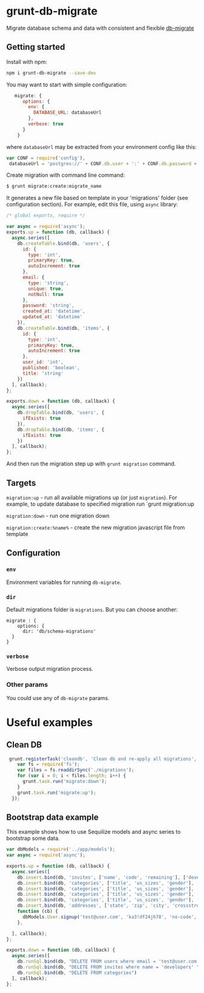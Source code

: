 grunt-db-migrate
================

Migrate database schema and data with consistent and flexible [db-migrate](https://github.com/kunklejr/node-db-migrate)

## Getting started

Install with npm:

```bash
npm i grunt-db-migrate --save-dev
```

You may want to start with simple configuration:

```JavaScript
   migrate: {
      options: {
        env: {
          DATABASE_URL: databaseUrl
        },
        verbose: true
      }
    }
```

where `databaseUrl` may be extracted from your environment config like this:

```JavaScript
var CONF = require('config'),
 databaseUrl = 'postgres://' + CONF.db.user + ':' + CONF.db.password + '@' + CONF.db.host + ':5432/' + CONF.db.name;
```

Create migration with command line command:

```bash
$ grunt migrate:create:migrate_name
```
It generates a new file based on template in your 'migrations' folder (see configuration section). For example, edit this file, using `async` library:

```JavaScript
/* global exports, require */

var async = require('async');
exports.up = function (db, callback) {
  async.series([
    db.createTable.bind(db, 'users', {
      id: {
        type: 'int',
        primaryKey: true,
        autoIncrement: true
      },
      email: {
        type: 'string',
        unique: true,
        notNull: true
      },
      password: 'string',
      created_at: 'datetime',
      updated_at: 'datetime'
    }),
    db.createTable.bind(db, 'items', {
      id: {
        type: 'int',
        primaryKey: true,
        autoIncrement: true
      },
      user_id: 'int',
      published: 'boolean',
      title: 'string'
    })
  ], callback);
};

exports.down = function (db, callback) {
  async.series([
    db.dropTable.bind(db, 'users', {
      ifExists: true
    }),
    db.dropTable.bind(db, 'items', {
      ifExists: true
    })
  ], callback);
};
```

And then run the migration step up with `grunt migration` command.

## Targets

`migration:up` - run all available migrations up (or just `migration`). For example, to update database to specified migration run `grunt migration:up 

`migration:down` - run one migration down

`migration:create:%name%` - create the new migration javascript file from template

## Configuration

### `env`

Environment variables for running `db-migrate`.

### `dir`

Default migrations folder is `migrations`. But you can choose another:

````
migrate : {
    options: {
      dir: 'db/schema-migrations'
  }
}
````

### `verbose`

Verbose output migration process.

### Other params

You could use any of `db-migrate` params.

# Useful examples

## Clean DB

```JavaScript
 grunt.registerTask('cleandb', 'Clean db and re-apply all migrations', function () {
    var fs = require('fs');
    var files = fs.readdirSync('./migrations');
    for (var i = 0; i < files.length; i++) {
      grunt.task.run('migrate:down');
    }
    grunt.task.run('migrate:up');
  });
```

## Bootstrap data example

This example shows how to use Sequilize models and async series to bootstrap some data.

```JavaScript
var dbModels = require('../app/models');
var async = require('async');

exports.up = function (db, callback) {
  async.series([
    db.insert.bind(db, 'invites', ['name', 'code', 'remaining'], ['developers', 'developers', 100]),
    db.insert.bind(db, 'categories', ['title', 'us_sizes', 'gender'], ['Formal', '["XS","S","M","L","XL","XXL","XXXL"]', 1]),
    db.insert.bind(db, 'categories', ['title', 'us_sizes', 'gender'], ['Formal', '["XS","S","M","L","XL","XXL","XXXL"]', 2]),
    db.insert.bind(db, 'categories', ['title', 'us_sizes', 'gender'], ['Shoes', '["5.5","6","6.5","7","7.5","8","8.5","9","9.5","10","10.5","11","11.5","12","12.5","13","13.5","14","14.5","15"]', 1]),
    db.insert.bind(db, 'categories', ['title', 'us_sizes', 'gender'], ['Shoes', '["5.5","6","6.5","7","7.5","8","8.5","9","9.5","10","10.5","11","11.5","12","12.5","13"]', 2]),
    db.insert.bind(db, 'addresses', ['state', 'zip', 'city', 'crossstreets', 'alias_id'], ['NY', '10011', 'New York', '19th St & 8th Ave', 2]),
    function (cb) {
      dbModels.User.signup('test@user.com', 'ka3!df24jh78', 'no-code', cb);
    },

  ], callback);
};

exports.down = function (db, callback) {
  async.series([
    db.runSql.bind(db, "DELETE FROM users where email = 'test@user.com' "),
    db.runSql.bind(db, "DELETE FROM invites where name = 'developers' "),
    db.runSql.bind(db, "DELETE FROM categories")
  ], callback);
};
```
